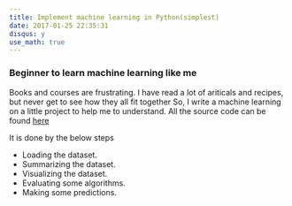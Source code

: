 ```yaml
---
title: Implement machine learning in Python(simplest)
date: 2017-01-25 22:35:31
disqus: y
use_math: true
---
```

### Beginner to learn machine learning like me
Books and courses are frustrating. I have read a lot of ariticals and recipes, but never get to see how they all fit together
So, I write a machine learning on a little project to help me to understand.
All the source code can be found [here](https://github.com/dinghing/MachineLearn)

It is done by the below steps

  * Loading the dataset.
  * Summarizing the dataset.
  * Visualizing the dataset.
  * Evaluating some algorithms.
  * Making some predictions.
